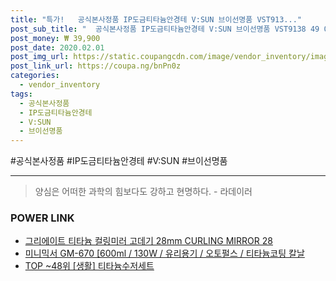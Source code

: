 ```yaml
--- 
title: "특가!   공식본사정품 IP도금티타늄안경테 V:SUN 브이선명품 VST913..." 
post_sub_title: "  공식본사정품 IP도금티타늄안경테 V:SUN 브이선명품 VST9138 49 01" 
post_money: ₩ 39,900 
post_date: 2020.02.01 
post_img_url: https://static.coupangcdn.com/image/vendor_inventory/images/2018/07/24/10/7/bdc45eef-8e84-4cfa-a20f-d42dca70207f.jpg 
post_link_url: https://coupa.ng/bnPn0z 
categories: 
  - vendor_inventory 
tags: 
  - 공식본사정품 
  - IP도금티타늄안경테 
  - V:SUN 
  - 브이선명품 
--- 
```

  #공식본사정품 #IP도금티타늄안경테 #V:SUN #브이선명품 
<hr> 

> 양심은 어떠한 과학의 힘보다도 강하고 현명하다. - 라데이러 


### POWER LINK

* <a href="https://blog.naver.com/fasyy4321/221790729447" target="_blank">그리에이트 티타늄 컬링미러 고데기 28mm CURLING MIRROR 28</a>
* <a href="https://blog.naver.com/santokki14/221782105281" target="_blank">미니믹서 GM-670 [600ml / 130W / 유리용기 / 오토펄스 / 티타늄코팅 칼날</a>
* <a href="https://blog.naver.com/fasyy4321/221778684154" target="_blank"> TOP ~48위 [생활] 티타늄수저세트</a>
